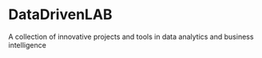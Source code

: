 # DataDrivenLAB
A collection of innovative projects and tools in data analytics and business intelligence
